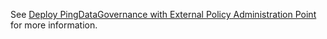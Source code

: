 See [Deploy PingDataGovernance with External Policy Administration Point](../../docs/deployment/deployPdgPap.md) for more information.